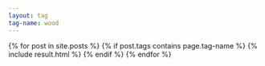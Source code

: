 ```yaml
---
layout: tag
tag-name: wood
---
```

{% for post in site.posts %}
{% if post.tags contains page.tag-name %}
{% include result.html %}
{% endif %}
{% endfor %}
